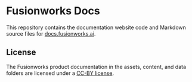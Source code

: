 # Fusionworks Docs

This repository contains the documentation website code and Markdown source files for [docs.fusionworks.ai](https://docs.fusionworks.ai).

## License

The Fusionworks product documentation in the assets, content, and data folders are licensed under a [CC-BY license](LICENSE).
